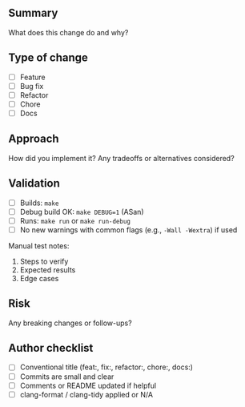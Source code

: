 ## Summary
What does this change do and why?

## Type of change
- [ ] Feature
- [ ] Bug fix
- [ ] Refactor
- [ ] Chore
- [ ] Docs

## Approach
How did you implement it? Any tradeoffs or alternatives considered?

## Validation
- [ ] Builds: `make`
- [ ] Debug build OK: `make DEBUG=1` (ASan)
- [ ] Runs: `make run` or `make run-debug`
- [ ] No new warnings with common flags (e.g., `-Wall -Wextra`) if used

Manual test notes:
1. Steps to verify
2. Expected results
3. Edge cases

## Risk
Any breaking changes or follow-ups?

## Author checklist
- [ ] Conventional title (feat:, fix:, refactor:, chore:, docs:)
- [ ] Commits are small and clear
- [ ] Comments or README updated if helpful
- [ ] clang-format / clang-tidy applied or N/A
